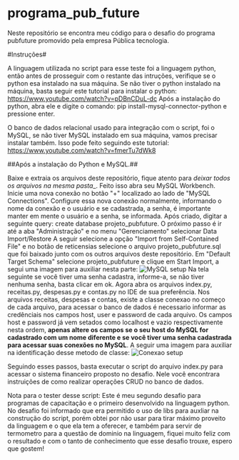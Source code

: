 # programa_pub_future

Neste repositório se encontra meu código para o desafio do programa pubfuture promovido pela empresa Pública tecnologia.

#Instruções#

A linguagem utilizada no script para esse teste foi a linguagem python, então antes de prosseguir com o restante das intruções, verifique se o python esa instalado na sua máquina.
Se não tiver o python instalado na máquina, basta seguir este tutorial para instalar o python: https://www.youtube.com/watch?v=pDBnCDuL-dc
Após a instalação do python, abra ele e digite o comando: pip install-mysql-connector-python e pressione enter.

O banco de dados relacional usado para integração com o script, foi o MySQL, se não tiver MySQL instalado em sua máquina, vamos precisar instalar também.
Isso pode feito seguindo este tutorial: https://www.youtube.com/watch?v=fmerTu7dWk8

##Após a instalação do Python e MySQL.##

Baixe e extraia os arquivos deste repositório, fique atento para _deixar todos os arquivos na mesma pasta__.
Feito isso abra seu MySQL Workbench.
Inicie uma nova conexão no botão "+" localizado ao lado de "MySQL Connections".
Configure essa nova conexão normalmente, informando o nome da conexão e o usuário e se cadastrada, a senha, é importante manter em mente o usuário e a senha, se informada.
Após criado, digitar a seguinte query: create database projeto_pubfuture.
O próximo passo é ir até a aba "Administração" e no menu "Gerenciamento" selecionar Data Import/Restore
A seguir selecione a opção "Import from Self-Contained File" e no botão de reticensias selecione o arquivo projeto_pubfuture.sql que foi baixado junto com os outros arquivos deste repositório.
Em "Default Target Schema" selecione projeto_pubfuture e clique em Start Import, a segui uma imagem para auxiliar nesta parte:
![MySQL setup](https://imgur.com/a/pizMWjv)
Na tela seguinte se você tiver uma senha cadastra, informe-a, se não tiver nenhuma senha, basta clicar em ok.
Agora abra os arquivos index.py, receitas.py, despesas.py e contas.py no IDE de sua preferência.
Nos arquivos receitas, despesas e contas, existe a classe conexao no começo de cada arquivo, para acessar o banco de dados é necessario informar as credênciais nos campos host, user e password de cada arquivo.
Os campos host e password já vem setados como localhost e vazio respectivamente nesta ordem, __apenas altere os campos se o seu host do MySQL for cadastrado com um nome diferente e se você tiver uma senha cadastrada para acessar suas conexões no MySQL__.
A seguir uma imagem para auxiliar na identificação desse metodo de classe:
![Conexao setup](https://imgur.com/a/tjXb7JQ)

Seguindo esses passos, basta executar o script do arquivo index.py para acessar o sistema financeiro proposto no desafio.
Nele você encontrara instruições de como realizar operações CRUD no banco de dados.

Nota para o tester desse script:
  Este é meu segundo desafio para programas de capacitação e o primeiro desenvolvido na linguagem python. No desafio foi informado que era permitido o uso de libs para auxliar
  na construção do script, porém obtei por não usar para tirar máximo proveito da linguagem e o que ela tem a oferecer, e também para servir de termometro para a questão de 
  dominio na linguagem, fiquei muito feliz com o resultado e com o tanto de conhecimento que esse desafio trouxe, espero que gostem! 
